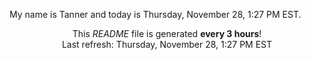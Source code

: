 My name is Tanner and today is Thursday, November 28, 1:27 PM EST.

<p align="center">This <i>README</i> file is generated <b>every 3 hours</b>!</br>Last refresh: Thursday, November 28, 1:27 PM EST<br /></p>
